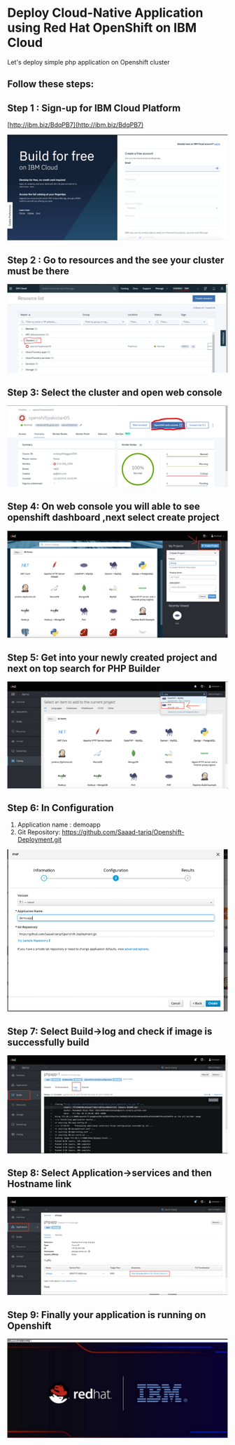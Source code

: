 # Deploy Cloud-Native Application using Red Hat OpenShift on IBM Cloud
Let's deploy simple php application on Openshift cluster

## Follow these steps:

## Step 1 : Sign-up for IBM Cloud Platform 

[http://ibm.biz/BdqPB7](http://ibm.biz/BdqPB7)

![GitHub Logo](images/s1.png)

## Step 2 : Go to resources and the see your cluster must be there
![GitHub Logo](images/s6.jpeg)

## Step 3: Select the cluster and open web console
![GitHub Logo](images/s7.jpeg)

## Step 4: On web console you will able to see openshift dashboard ,next select create project
![GitHub Logo](images/s8.png)

## Step 5: Get into your newly created project and next on top search for PHP Builder
![GitHub Logo](images/s9.png)

## Step 6: In Configuration
1. Application name : demoapp
2. Git Repository: https://github.com/Saaad-tariq/Openshift-Deployment.git

![GitHub Logo](images/se.png)

## Step 7: Select Build->log and check if image is successfully build
![GitHub Logo](images/s11.png)

## Step 8: Select Application->services and then Hostname link
![GitHub Logo](images/s12.png)

## Step 9: Finally your application is running on Openshift
![GitHub Logo](images/s13.png)
